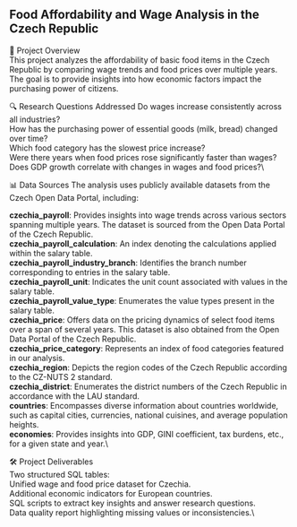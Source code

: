 ## Food Affordability and Wage Analysis in the Czech Republic

📌 Project Overview\
This project analyzes the affordability of basic food items in the Czech Republic by comparing wage trends and food prices over multiple years. The goal is to provide insights into how economic factors impact the purchasing power of citizens.

🔍 Research Questions Addressed
Do wages increase consistently across all industries?\
How has the purchasing power of essential goods (milk, bread) changed over time?\
Which food category has the slowest price increase?\
Were there years when food prices rose significantly faster than wages?\
Does GDP growth correlate with changes in wages and food prices?\

📊 Data Sources
The analysis uses publicly available datasets from the Czech Open Data Portal, including:

**czechia_payroll**: Provides insights into wage trends across various sectors spanning multiple years. The dataset is sourced from the Open Data Portal of the Czech Republic.\
**czechia_payroll_calculation**: An index denoting the calculations applied within the salary table.\
**czechia_payroll_industry_branch**: Identifies the branch number corresponding to entries in the salary table.\
**czechia_payroll_unit**: Indicates the unit count associated with values in the salary table.\
**czechia_payroll_value_type**: Enumerates the value types present in the salary table.\
**czechia_price**: Offers data on the pricing dynamics of select food items over a span of several years. This dataset is also obtained from the Open Data Portal of the Czech Republic.\
**czechia_price_category**: Represents an index of food categories featured in our analysis.\
**czechia_region**: Depicts the region codes of the Czech Republic according to the CZ-NUTS 2 standard.\
**czechia_district**: Enumerates the district numbers of the Czech Republic in accordance with the LAU standard.\
**countries**: Encompasses diverse information about countries worldwide, such as capital cities, currencies, national cuisines, and average population heights.\
**economies**: Provides insights into GDP, GINI coefficient, tax burdens, etc., for a given state and year.\


🛠 Project Deliverables\
Two structured SQL tables:\
Unified wage and food price dataset for Czechia.\
Additional economic indicators for European countries.\
SQL scripts to extract key insights and answer research questions.\
Data quality report highlighting missing values or inconsistencies.\
